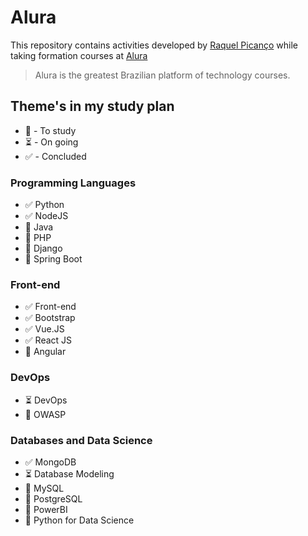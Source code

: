 # Alura

This repository contains activities developed by [Raquel Picanço](https://www.linkedin.com/in/raquel-pican%C3%A7o-384736107/) while taking formation courses at [Alura](https://www.alura.com.br/)

> Alura is the greatest Brazilian platform of technology courses.

## Theme's in my study plan

- 💭  - To study
- :hourglass_flowing_sand: - On going
- :white_check_mark: - Concluded

### Programming Languages

- :white_check_mark: Python
- :white_check_mark:  NodeJS
- 💭 Java
- 💭 PHP
- 💭 Django
- 💭 Spring Boot

### Front-end

- :white_check_mark: Front-end
- :white_check_mark: Bootstrap
- :white_check_mark: Vue.JS
- :white_check_mark: React JS
- 💭 Angular

### DevOps

- :hourglass_flowing_sand: DevOps
- 💭 OWASP

### Databases and Data Science

- :white_check_mark: MongoDB
- :hourglass_flowing_sand: Database Modeling
- 💭 MySQL
- 💭 PostgreSQL
- 💭 PowerBI
- 💭 Python for Data Science
